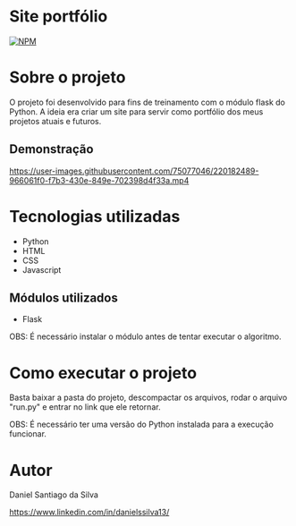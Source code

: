 # Site portfólio
[![NPM](https://img.shields.io/npm/l/react)](https://github.com/DanSantiago/site-portfolio/blob/main/LICENSE)

# Sobre o projeto

O projeto foi desenvolvido para fins de treinamento com o módulo flask do Python. A ideia era criar um site para servir como portfólio dos meus projetos atuais e futuros.

## Demonstração
https://user-images.githubusercontent.com/75077046/220182489-966061f0-f7b3-430e-849e-702398d4f33a.mp4



# Tecnologias utilizadas
- Python
- HTML
- CSS
- Javascript

## Módulos utilizados
- Flask

OBS: É necessário instalar o módulo antes de tentar executar o algoritmo.

# Como executar o projeto

Basta baixar a pasta do projeto, descompactar os arquivos, rodar o arquivo "run.py" e entrar no link que ele retornar.

OBS: É necessário ter uma versão do Python instalada para a execução funcionar.

# Autor

Daniel Santiago da Silva

https://www.linkedin.com/in/danielssilva13/
